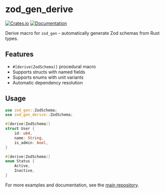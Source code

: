 # zod_gen_derive

[![Crates.io](https://img.shields.io/crates/v/zod_gen_derive.svg)](https://crates.io/crates/zod_gen_derive)
[![Documentation](https://docs.rs/zod_gen_derive/badge.svg)](https://docs.rs/zod_gen_derive)

Derive macro for `zod_gen` - automatically generate Zod schemas from Rust types.

## Features

- `#[derive(ZodSchema)]` procedural macro
- Supports structs with named fields
- Supports enums with unit variants  
- Automatic dependency resolution

## Usage

```rust
use zod_gen::ZodSchema;
use zod_gen_derive::ZodSchema;

#[derive(ZodSchema)]
struct User {
    id: u64,
    name: String,
    is_admin: bool,
}

#[derive(ZodSchema)]
enum Status {
    Active,
    Inactive,
}
```

For more examples and documentation, see the [main repository](https://github.com/cimatic/zod_gen).